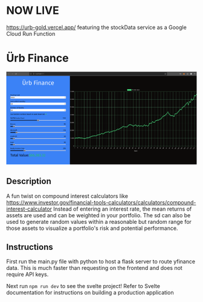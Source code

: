 # NOW LIVE
https://urb-gold.vercel.app/
featuring the stockData service as a Google Cloud Run Function

# Ürb Finance
![A screenshot of the project](image.png)
## Description
A fun twist on compound interest calculators like https://www.investor.gov/financial-tools-calculators/calculators/compound-interest-calculator
Instead of entering an interest rate, the mean returns of assets are used and can be weighted in your portfolio. The sd can also be used to generate random
values within a reasonable but random range for those assets to visualize a portfolio's risk and potential performance.

## Instructions
First run the main.py file with python to host a flask server to route yfinance data. This is much faster than requesting on the frontend and does not require API keys.

Next run `npm run dev` to see the svelte project!
Refer to Svelte documentation for instructions on building a production application
